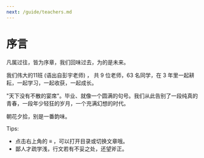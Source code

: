 ```yaml
---
next: /guide/teachers.md
---
```

# 序言

凡属过往，皆为序章，我们回味过去，为的是未来。

我们伟大的11班 (语出自彭宇老师) ， 共 9 位老师，63 名同学，在 3 年里一起耕耘，一起学习，一起收获，一起成长。

"天下没有不散的宴席"。毕业、就像一个圆满的句号。我们从此告别了一段纯真的青春，一段年少轻狂的岁月，一个充满幻想的时代。

朝花夕拾，别是一番韵味。


Tips: 

- 点击右上角的 **≡** ，可以打开目录或切换文章哦。
- 鄙人才疏学浅，行文若有不妥之处，还望斧正。
